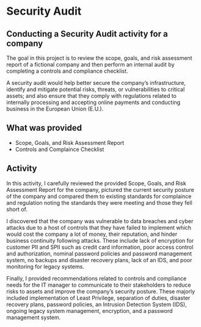 # Security Audit

## Conducting a Security Audit activity for a company

The goal in this project is to review the scope, goals, and risk assessment report of a fictional company and then perform an internal audit by completing a controls and compliance 
checklist.

A security audit would help better secure the company’s infrastructure, identify and mitigate potential risks, threats, or vulnerabilities to critical assets; and also
ensure that they comply with regulations related to internally processing and accepting online payments and conducting business in the European Union (E.U.).   

## What was provided
- Scope, Goals, and Risk Assessment Report
- Controls and Complaince Checklist

## Activity
In this activity, I carefully reviewed the provided Scope, Goals, and Risk Assessment Report for the company, pictured the current security posture of the company and compared them to existing standards for complaince and regulation noting the standards they were meeting and those they fell short of. 

I discovered that the company was vulnerable to data breaches and cyber attacks due to a host of controls that they have failed to implement which would cost the company a lot of money, their reputation, and hinder business continuity following attacks. These include lack of encryption for customer PII and SPII such as credit card information, poor access control and authorization, nominal password policies and password management system, no backups and disaster recovery plans, lack of an IDS, and poor monitoring for legacy systems.

Finally, I provided recommendations related to controls and compliance needs for the IT manager to communicate to their stakeholders to reduce risks to assets and improve the company’s security posture. 
These majorly included implementation of Least Privilege, separation of duties, disaster recovery plans, password policies, an Intrusion Detection System (IDS), ongoing legacy system management, encryption, and a password management system.
